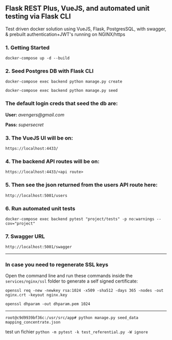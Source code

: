 ## Flask REST Plus, VueJS, and automated unit testing via Flask CLI 
Test driven docker solution using VueJS, Flask, PostgresSQL, with swagger, & prebuilt authentication+JWT's running on NGINX/https

### 1. Getting Started

``` docker-compose up -d --build ```


### 2. Seed Postgres DB with Flask CLI

```docker-compose exec backend python manage.py create```

```docker-compose exec backend python manage.py seed```

### The default login creds that seed the db are:

<p><strong>User: </strong>  <em>avengers@gmail.com </em></p>
<p><strong>Pass: </strong>  <em>supersecret </em></p>


### 3. The VueJS UI will be on:

``` https://localhost:4433/ ```

### 4. The backend API routes will be on:

``` https://localhost:4433/<api route> ```


### 5. Then see the json returned from the users API route here:

``` http://localhost:5001/users ```


### 6. Run automated unit tests

```docker-compose exec backend pytest "project/tests" -p no:warnings --cov="project"```


### 7. Swagger URL

``` http://localhost:5001/swagger ```

-----------------------------------------------------------


### In case you need to regenerate SSL keys 

Open the command line and run these commands inside the ```services/nginx/ssl``` folder to generate a self signed certificate:


``` openssl req -new -newkey rsa:1024 -x509 -sha512 -days 365 -nodes -out nginx.crt -keyout nginx.key ```


``` openssl dhparam -out dhparam.pem 1024 ```


-----------------------------

``` root@c9d9939bf36c:/usr/src/app# python manage.py seed_data mapping_concentrate.json ```

test un fichier
```python -m pytest -k test_referential.py -W ignore```

